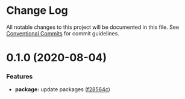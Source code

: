 # Change Log

All notable changes to this project will be documented in this file.
See [Conventional Commits](https://conventionalcommits.org) for commit guidelines.

# 0.1.0 (2020-08-04)


### Features

* **package:** update packages ([f28564c](https://github.com/willsgimenes/city-pop/commit/f28564cd918e7f638ab7d70dd2a8162fa1e7eb06))
